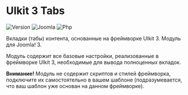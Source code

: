 # UIkit 3 Tabs

![Version](https://img.shields.io/badge/VERSION-1.3.0-0366d6.svg?style=for-the-badge)
![Joomla](https://img.shields.io/badge/joomla-3.7+-1A3867.svg?style=for-the-badge)
![Php](https://img.shields.io/badge/php-5.6+-8892BF.svg?style=for-the-badge)

Вкладки (табы) контента, основанные на фреймворке UIkit 3. Модуль для Joomla! 3.

Модуль содержит все базовые настройки, реализованные в фреймворке UIkit 3, необходимые для вывода полноценных вкладок.

**Внимание!** Модуль не содержит скриптов и стилей фреймворка, подключите их самостоятельно в вашем шаблоне (подразумевается, что ваш шаблон уже основан на данном фреймворке).
